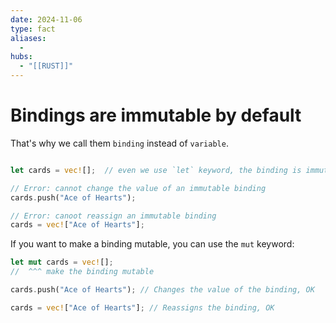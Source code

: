 ```yaml
---
date: 2024-11-06
type: fact
aliases:
  -
hubs:
  - "[[RUST]]"
---
```


# Bindings are immutable by default

That's why we call them `binding` instead of `variable`.

```rust

let cards = vec![];  // even we use `let` keyword, the binding is immutable by default

// Error: cannot change the value of an immutable binding
cards.push("Ace of Hearts");

// Error: canoot reassign an immutable binding
cards = vec!["Ace of Hearts"];

```

If you want to make a binding mutable, you can use the `mut` keyword:

```rust
let mut cards = vec![];
//  ^^^ make the binding mutable

cards.push("Ace of Hearts"); // Changes the value of the binding, OK

cards = vec!["Ace of Hearts"]; // Reassigns the binding, OK
```
